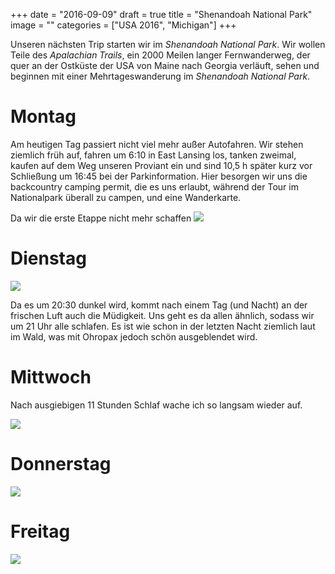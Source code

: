+++
date = "2016-09-09"
draft = true
title = "Shenandoah National Park"
image = ""
categories = ["USA 2016", "Michigan"]
+++

Unseren nächsten Trip starten wir im 
*Shenandoah National Park*. 
Wir wollen Teile des *Apalachian Trails*,
ein 2000 Meilen langer Fernwanderweg,
der quer an der Ostküste
der USA von Maine nach Georgia verläuft,
sehen und beginnen mit einer 
Mehrtageswanderung im 
*Shenandoah National Park*. 

# Montag

Am heutigen Tag passiert nicht viel mehr außer
Autofahren. Wir stehen ziemlich früh auf, 
fahren um 6:10 in East Lansing
los, tanken zweimal, kaufen auf dem Weg
unseren Proviant ein und sind 10,5 h später
kurz vor Schließung um 16:45 bei der 
Parkinformation. 
Hier besorgen wir uns die backcountry camping
permit, die es uns erlaubt, während der Tour 
im Nationalpark überall zu campen, 
und eine Wanderkarte. 

Da wir die erste Etappe nicht mehr schaffen 
![](/images/2016-09-05_.jpg)

# Dienstag


![](/images/2016-09-06_.jpg)

Da es um 20:30 dunkel wird, kommt nach
einem Tag (und Nacht) an der frischen Luft
auch die Müdigkeit. 
Uns geht es da allen ähnlich, sodass wir
um 21 Uhr alle schlafen. 
Es ist wie schon in der letzten Nacht ziemlich
laut im Wald, was mit Ohropax jedoch schön
ausgeblendet wird. 

# Mittwoch

Nach ausgiebigen 11 Stunden Schlaf wache
ich so langsam wieder auf. 

![](/images/2016-09-07_.jpg)


# Donnerstag


![](/images/2016-09-08_.jpg)


# Freitag


![](/images/2016-09-09_.jpg)
